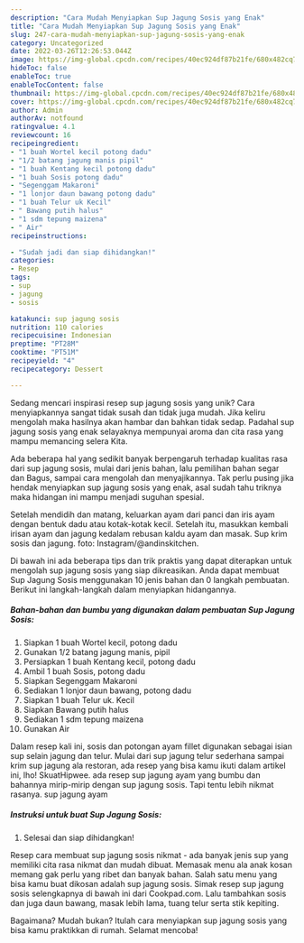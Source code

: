 ```yaml
---
description: "Cara Mudah Menyiapkan Sup Jagung Sosis yang Enak"
title: "Cara Mudah Menyiapkan Sup Jagung Sosis yang Enak"
slug: 247-cara-mudah-menyiapkan-sup-jagung-sosis-yang-enak
category: Uncategorized
date: 2022-03-26T12:26:53.044Z
image: https://img-global.cpcdn.com/recipes/40ec924df87b21fe/680x482cq70/sup-jagung-sosis-foto-resep-utama.jpg
hideToc: false
enableToc: true
enableTocContent: false
thumbnail: https://img-global.cpcdn.com/recipes/40ec924df87b21fe/680x482cq70/sup-jagung-sosis-foto-resep-utama.jpg
cover: https://img-global.cpcdn.com/recipes/40ec924df87b21fe/680x482cq70/sup-jagung-sosis-foto-resep-utama.jpg
author: Admin
authorAv: notfound
ratingvalue: 4.1
reviewcount: 16
recipeingredient:
- "1 buah Wortel kecil potong dadu"
- "1/2 batang jagung manis pipil"
- "1 buah Kentang kecil potong dadu"
- "1 buah Sosis potong dadu"
- "Segenggam Makaroni"
- "1 lonjor daun bawang potong dadu"
- "1 buah Telur uk Kecil"
- " Bawang putih halus"
- "1 sdm tepung maizena"
- " Air"
recipeinstructions:

- "Sudah jadi dan siap dihidangkan!"
categories:
- Resep
tags:
- sup
- jagung
- sosis

katakunci: sup jagung sosis 
nutrition: 110 calories
recipecuisine: Indonesian
preptime: "PT28M"
cooktime: "PT51M"
recipeyield: "4"
recipecategory: Dessert

---
```





Sedang mencari inspirasi resep sup jagung sosis yang unik? Cara menyiapkannya sangat tidak susah dan tidak juga mudah. Jika keliru mengolah maka hasilnya akan hambar dan bahkan tidak sedap. Padahal sup jagung sosis yang enak selayaknya mempunyai aroma dan cita rasa yang mampu memancing selera Kita.





Ada beberapa hal yang sedikit banyak berpengaruh terhadap kualitas rasa dari sup jagung sosis, mulai dari jenis bahan, lalu pemilihan bahan segar dan Bagus, sampai cara mengolah dan menyajikannya. Tak perlu pusing jika hendak menyiapkan sup jagung sosis yang enak,      asal sudah tahu triknya maka hidangan ini mampu menjadi suguhan spesial.














Setelah mendidih dan matang, keluarkan ayam dari panci dan iris ayam dengan bentuk dadu atau kotak-kotak kecil. Setelah itu, masukkan kembali irisan ayam dan jagung kedalam rebusan kaldu ayam dan masak. Sup krim sosis dan jagung. foto: Instagram/@andinskitchen.






Di bawah ini ada beberapa tips dan trik praktis yang dapat diterapkan untuk mengolah sup jagung sosis yang siap dikreasikan. Anda dapat membuat Sup Jagung Sosis menggunakan 10 jenis bahan dan 0 langkah pembuatan. Berikut ini langkah-langkah dalam menyiapkan hidangannya.

<!--inarticleads1-->

##### Bahan-bahan dan bumbu yang digunakan dalam pembuatan Sup Jagung Sosis:

1. Siapkan 1 buah Wortel kecil, potong dadu
1. Gunakan 1/2 batang jagung manis, pipil
1. Persiapkan 1 buah Kentang kecil, potong dadu
1. Ambil 1 buah Sosis, potong dadu
1. Siapkan Segenggam Makaroni
1. Sediakan 1 lonjor daun bawang, potong dadu
1. Siapkan 1 buah Telur uk. Kecil
1. Siapkan  Bawang putih halus
1. Sediakan 1 sdm tepung maizena
1. Gunakan  Air


Dalam resep kali ini, sosis dan potongan ayam fillet digunakan sebagai isian sup selain jagung dan telur. Mulai dari sup jagung telur sederhana sampai krim sup jagung ala restoran, ada resep yang bisa kamu ikuti dalam artikel ini, lho! SkuatHipwee. ada resep sup jagung ayam yang bumbu dan bahannya mirip-mirip dengan sup jagung sosis. Tapi tentu lebih nikmat rasanya. sup jagung ayam 

<!--inarticleads2-->

##### Instruksi untuk buat Sup Jagung Sosis:


1. Selesai dan siap dihidangkan!

Resep cara membuat sup jagung sosis nikmat - ada banyak jenis sup yang memiliki cita rasa nikmat dan mudah dibuat. Memasak menu ala anak kosan memang gak perlu yang ribet dan banyak bahan. Salah satu menu yang bisa kamu buat dikosan adalah sup jagung sosis. Simak resep sup jagung sosis selengkapnya di bawah ini dari Cookpad.com. Lalu tambahkan sosis dan juga daun bawang, masak lebih lama, tuang telur serta stik kepiting. 

Bagaimana? Mudah bukan? Itulah cara menyiapkan sup jagung sosis yang bisa kamu praktikkan di rumah. Selamat mencoba!
